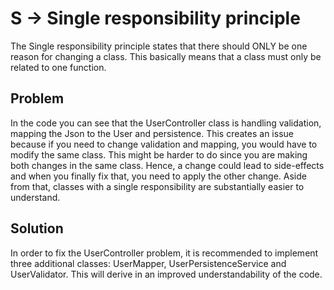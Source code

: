 # S -> Single responsibility principle

The Single responsibility principle states that there should ONLY be one reason
for changing a class. This basically means that a class must only be related to 
one function.

## Problem

In the code you can see that the UserController class is handling validation,
mapping the Json to the User and persistence. This creates an issue because if you need
to change validation and mapping, you would have to modify the same class. This might
be harder to do since you are making both changes in the same class. Hence, a change could lead to
side-effects and when you finally fix that, you need to apply the other change.
Aside from that, classes with a single responsibility are substantially easier to understand.

## Solution

In order to fix the UserController problem, it is recommended to implement three additional classes:
UserMapper, UserPersistenceService and UserValidator. This will derive in an improved
understandability of the code. 